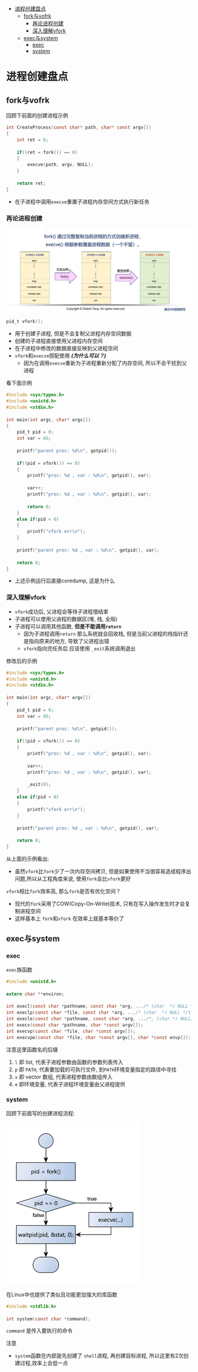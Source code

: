 - [进程创建盘点](#进程创建盘点)
  - [fork与vofrk](#fork与vofrk)
    - [再论进程创建](#再论进程创建)
    - [深入理解vfork](#深入理解vfork)
  - [exec与system](#exec与system)
    - [exec](#exec)
    - [system](#system)

# 进程创建盘点


## fork与vofrk

回顾下前面的创建进程示例

```C
int CreateProcess(const char* path, char* const argv[])
{
	int ret = 0;

	if((ret = fork()) == 0)
	{
		execve(path, argv, NULL);
	}

	return ret;
}
```
* 在子进程中调用```execve```重置子进程内存空间方式执行新任务

### 再论进程创建

![进程创建](./pic/%E8%BF%9B%E7%A8%8B%E5%88%9B%E5%BB%BA.png)

```C
pid_t vfork();
```
* 用于创建子进程, 但是不会复制父进程内存空间数据
* 创建的子进程直接使用父进程内存空间
* 在子进程中修改的数据直接反映到父进程空间
* ```vfork```和```execve```搭配使用
  ***(为什么可以？)***  
  * 因为在调用```execve```重新为子进程重新分配了内存空间, 所以不会干扰到父进程

看下面示例
```C
#include <sys/types.h>
#include <unistd.h>
#include <stdio.h>

int main(int argc, char* argv[])
{
    pid_t pid = 0;
    int var = 66;

    printf("parent proc: %d\n", getpid());    

    if((pid = vfork()) == 0)
    {
        printf("proc: %d , var : %d\n", getpid(), var);
        
        var++;
        printf("proc: %d , var : %d\n", getpid(), var);

        return 0;
    }
    else if(pid < 0)
    {
        printf("vfork err\n");
    }

    printf("parent proc: %d , var : %d\n", getpid(), var);    

    return 0;
}
```
* 上述示例运行后直接coredump, 这是为什么

### 深入理解vfork
* ```vfork```成功后, 父进程会等待子进程借结束
* 子进程可以使用父进程的数据区(堆, 栈, 全局)
* 子进程可以调用其他函数, **但是不能调用```return```**
  * 因为子进程调用```return``` 那么系统就会回收栈, 但是当前父进程的栈指针还是指向原来的地方, 导致了父进程出错
  * ```vfork```指向完任务后 应该使用 ```_exit```系统调用退出

修改后的示例
```C
#include <sys/types.h>
#include <unistd.h>
#include <stdio.h>

int main(int argc, char* argv[])
{
    pid_t pid = 0;
    int var = 66;

    printf("parent proc: %d\n", getpid());    

    if((pid = vfork()) == 0)
    {
        printf("proc: %d , var : %d\n", getpid(), var);
        
        var++;
        printf("proc: %d , var : %d\n", getpid(), var);

        _exit(0);
    }
    else if(pid < 0)
    {
        printf("vfork err\n");
    }

    printf("parent proc: %d , var : %d\n", getpid(), var);    

    return 0;
}
```

从上面的示例看出:
* 虽然```vfork```比```fork```少了一次内存空间拷贝, 但是如果使用不当很容易造成程序出问题,所以从工程角度来说, 使用```fork```会比```vfork```更好

```vfork```相比```fork```效率高, 那么```fork```是否有优化空间？

* 现代的```fork```采用了COW(Copy-On-Write)技术, 只有在写入操作发生时才会复制进程空间
* 这样基本上 ```fork```和```vfork``` 在效率上就基本等价了

## exec与system

### exec
```exec```族函数

```C
#include <unistd.h>

extern char **environ;

int execl(const char *pathname, const char *arg, .../* (char  *) NULL */);
int execlp(const char *file, const char *arg, .../* (char  *) NULL */);
int execle(const char *pathname, const char *arg, .../*, (char *) NULL, char *const envp[] */);
int execv(const char *pathname, char *const argv[]);
int execvp(const char *file, char *const argv[]);
int execvpe(const char *file, char *const argv[], char *const envp[]);
```
注意这里函数名的后缀 
1. ```l``` 即 list, 代表子进程参数由函数的参数列表传入
2. ```p``` 即 ```PATH```, 代表要加载的可执行文件, 到```PATH```环境变量指定的路径中寻找 
3. ```v``` 即 vector 数组, 代表进程参数由数组传入
4. ```e``` 即环境变量, 代表子进程环境变量由父进程提供

### system

回顾下前面写的创建进程流程:

![创建进程](./pic/创建进程.png)

在Linux中也提供了类似且功能更加强大的库函数
```C
#include <stdlib.h>

int system(const char *command);
```
```command``` 是传入要执行的命令

注意
* ```system```函数在内部是先创建了 ```shell```进程, 再创建目标进程, 所以这里有2次创建过程,效率上会低一点


